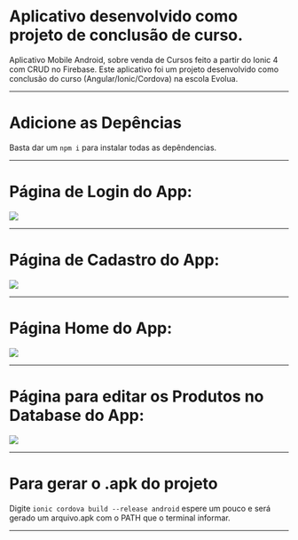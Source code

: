 <h1>Aplicativo desenvolvido como projeto de conclusão de curso.</h1>

Aplicativo Mobile Android, sobre venda de Cursos feito a partir do Ionic 4 com CRUD no Firebase. Este aplicativo foi um projeto desenvolvido como conclusão do curso (Angular/Ionic/Cordova) na escola Evolua.

<hr />
<h1>Adicione as Depências</h1>

Basta dar um <code>npm i</code> para instalar todas as depêndencias.

<hr />
<h1>Página de Login do App:</h1>

<img src="src/assets/imgs/Login.PNG">

<hr />
<h1>Página de Cadastro do App:</h1>

<img src="src/assets/imgs/Cadastro.PNG">

<hr />
<h1>Página Home do App:</h1>

<img src="src/assets/imgs/HomePage.PNG">

<hr />
<h1>Página para editar os Produtos no Database do App:</h1>

<img src="src/assets/imgs/EditProduct.PNG">

<hr />
<h1>Para gerar o .apk do projeto</h1>

Digite <code>ionic cordova build --release android</code> espere um pouco e será gerado um arquivo.apk com o PATH que o terminal informar.
<hr />
